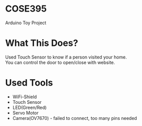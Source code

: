 # COSE395
Arduino Toy Project

# What This Does?
Used Touch Sensor to know if a person visited your home.<br>
You can control the door to open/close with website.

# Used Tools
* WiFi-Shield
* Touch Sensor
* LED(Green/Red)
* Servo Motor
* Camera(OV7670) - failed to connect, too many pins needed
